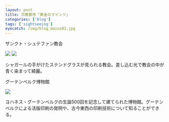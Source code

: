 ```yaml
---
layout: post
title: 宗教都市「黄金のマインツ」
categories: ['blog']
tags: ['sightseeing']
eyecatch: /img/blog_mainz02.jpg
---
```


<p class="injection-center">ザンクト・シュテファン教会</p>

<img src="/img/blog_mainz01.jpg" class="image-on-frame image-fade">

<img src="/img/blog_mainz02.jpg" class="image-on-frame image-fade">

シャガールの手がけたステンドグラスが見られる教会。差し込む光で教会の中が青く染まって綺麗。

<p class="injection-center">グーテンベルク博物館</p>

<img src="/img/blog_mainz03.jpg" class="image-on-frame image-fade">

ヨハネス・グーテンベルクの生誕500回を記念して建てられた博物館。グーテンベルクによる活版印刷の発明や、古今東西の印刷技術について知ることができる。
